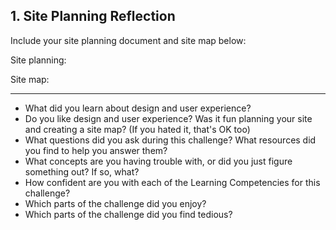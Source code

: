 ## 1. Site Planning Reflection

Include your site planning document and site map below:

Site planning:

Site map:

***

- What did you learn about design and user experience?
- Do you like design and user experience? Was it fun planning your site and creating a site map? (If you hated it, that's OK too)
- What questions did you ask during this challenge? What resources did you find to help you answer them?
- What concepts are you having trouble with, or did you just figure something out? If so, what?
- How confident are you with each of the Learning Competencies for this challenge?
- Which parts of the challenge did you enjoy?
- Which parts of the challenge did you find tedious?

<!-- Add your reflection here. Remove the comment markers -->

